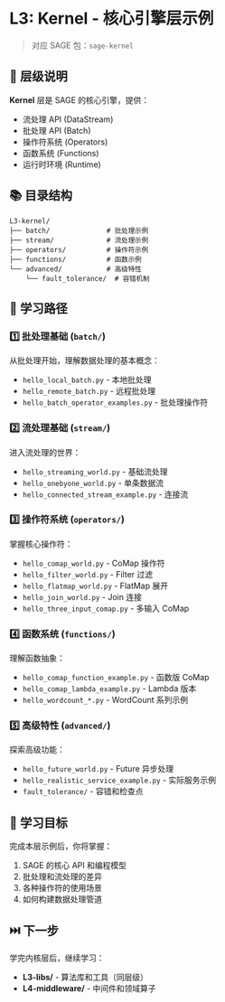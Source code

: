 # L3: Kernel - 核心引擎层示例

> 对应 SAGE 包：`sage-kernel`

## 📖 层级说明

**Kernel** 层是 SAGE 的核心引擎，提供：

- 流处理 API (DataStream)
- 批处理 API (Batch)
- 操作符系统 (Operators)
- 函数系统 (Functions)
- 运行时环境 (Runtime)

## 📚 目录结构

```
L3-kernel/
├── batch/              # 批处理示例
├── stream/             # 流处理示例
├── operators/          # 操作符示例
├── functions/          # 函数示例
└── advanced/           # 高级特性
    └── fault_tolerance/  # 容错机制
```

## 🎯 学习路径

### 1️⃣ 批处理基础 (`batch/`)

从批处理开始，理解数据处理的基本概念：

- `hello_local_batch.py` - 本地批处理
- `hello_remote_batch.py` - 远程批处理
- `hello_batch_operator_examples.py` - 批处理操作符

### 2️⃣ 流处理基础 (`stream/`)

进入流处理的世界：

- `hello_streaming_world.py` - 基础流处理
- `hello_onebyone_world.py` - 单条数据流
- `hello_connected_stream_example.py` - 连接流

### 3️⃣ 操作符系统 (`operators/`)

掌握核心操作符：

- `hello_comap_world.py` - CoMap 操作符
- `hello_filter_world.py` - Filter 过滤
- `hello_flatmap_world.py` - FlatMap 展开
- `hello_join_world.py` - Join 连接
- `hello_three_input_comap.py` - 多输入 CoMap

### 4️⃣ 函数系统 (`functions/`)

理解函数抽象：

- `hello_comap_function_example.py` - 函数版 CoMap
- `hello_comap_lambda_example.py` - Lambda 版本
- `hello_wordcount_*.py` - WordCount 系列示例

### 5️⃣ 高级特性 (`advanced/`)

探索高级功能：

- `hello_future_world.py` - Future 异步处理
- `hello_realistic_service_example.py` - 实际服务示例
- `fault_tolerance/` - 容错和检查点

## 🎯 学习目标

完成本层示例后，你将掌握：

1. SAGE 的核心 API 和编程模型
1. 批处理和流处理的差异
1. 各种操作符的使用场景
1. 如何构建数据处理管道

## ⏭️ 下一步

学完内核层后，继续学习：

- **L3-libs/** - 算法库和工具（同层级）
- **L4-middleware/** - 中间件和领域算子
